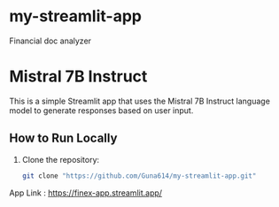 # my-streamlit-app
Financial doc analyzer

# Mistral 7B Instruct

This is a simple Streamlit app that uses the Mistral 7B Instruct language model to generate responses based on user input.

## How to Run Locally

1. Clone the repository:
   ```bash
   git clone "https://github.com/Guna614/my-streamlit-app.git"

App Link : https://finex-app.streamlit.app/
